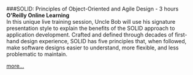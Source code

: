 ###SOLID: Principles of Object-Oriented and Agile Design - 3 hours
**O'Reilly Online Learning**
<br>In this unique live training session, Uncle Bob will use his 
signature presentation style to explain the benefits of the SOLID 
approach to application development. Crafted and defined through 
decades of first-hand design experience, SOLID has five principles 
that, when followed, make software designs easier to understand, more 
flexible, and less problematic to maintain.

[more...](https://www.oreilly.com/live-training/courses/solid-principles-of-object-oriented-and-agile-design/0636920499114/)